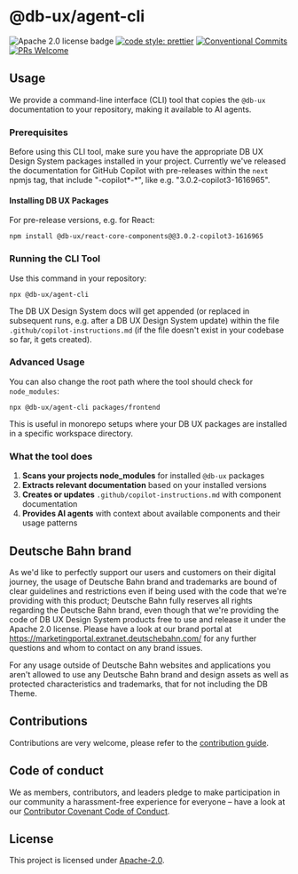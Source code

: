 # @db-ux/agent-cli

![Apache 2.0 license badge](https://img.shields.io/badge/License-Apache_2.0-blue.svg)
[![code style: prettier](https://img.shields.io/badge/code_style-prettier-ff69b4.svg?style=flat-square)](https://github.com/prettier/prettier)
[![Conventional Commits](https://img.shields.io/badge/Conventional%20Commits-1.0.0-yellow.svg)](https://conventionalcommits.org)
[![PRs Welcome](https://img.shields.io/badge/PRs-welcome-brightgreen.svg?style=flat-square)](https://makeapullrequest.com)

## Usage

We provide a command-line interface (CLI) tool that copies the `@db-ux` documentation to your repository, making it available to AI agents.

### Prerequisites

Before using this CLI tool, make sure you have the appropriate DB UX Design System packages installed in your project. Currently we've released the documentation for GitHub Copilot with pre-releases within the `next` npmjs tag, that include "-copilot*-*", like e.g. "3.0.2-copilot3-1616965".

#### Installing DB UX Packages

For pre-release versions, e.g. for React:

```shell
npm install @db-ux/react-core-components@@3.0.2-copilot3-1616965
```

### Running the CLI Tool

Use this command in your repository:

```shell
npx @db-ux/agent-cli
```

The DB UX Design System docs will get appended (or replaced in subsequent runs, e.g. after a DB UX Design System update) within the file `.github/copilot-instructions.md` (if the file doesn't exist in your codebase so far, it gets created).

### Advanced Usage

You can also change the root path where the tool should check for `node_modules`:

```shell
npx @db-ux/agent-cli packages/frontend
```

This is useful in monorepo setups where your DB UX packages are installed in a specific workspace directory.

### What the tool does

1. **Scans your projects node_modules** for installed `@db-ux` packages
2. **Extracts relevant documentation** based on your installed versions
3. **Creates or updates** `.github/copilot-instructions.md` with component documentation
4. **Provides AI agents** with context about available components and their usage patterns

## Deutsche Bahn brand

As we'd like to perfectly support our users and customers on their digital journey, the usage of Deutsche Bahn brand and trademarks are bound of clear guidelines and restrictions even if being used with the code that we're providing with this product; Deutsche Bahn fully reserves all rights regarding the Deutsche Bahn brand, even though that we're providing the code of DB UX Design System products free to use and release it under the Apache 2.0 license.
Please have a look at our brand portal at <https://marketingportal.extranet.deutschebahn.com/> for any further questions and whom to contact on any brand issues.

For any usage outside of Deutsche Bahn websites and applications you aren't allowed to use any Deutsche Bahn brand and
design assets as well as protected characteristics and trademarks, that for not including the DB Theme.

## Contributions

Contributions are very welcome, please refer to the [contribution guide](https://github.com/db-ux-design-system/core-web/blob/main/CONTRIBUTING.md).

## Code of conduct

We as members, contributors, and leaders pledge to make participation in our
community a harassment-free experience for everyone – have a look at our [Contributor Covenant Code of Conduct](https://github.com/db-ux-design-system/core-web/blob/main/CODE-OF-CONDUCT.md).

## License

This project is licensed under [Apache-2.0](LICENSE).
